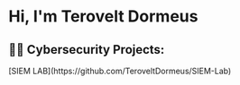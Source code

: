 <h1>Hi, I'm Terovelt Dormeus </h1>

<h2>👨‍💻 Cybersecurity Projects:</h2>
[SIEM LAB](https://github.com/TeroveltDormeus/SIEM-Lab)

